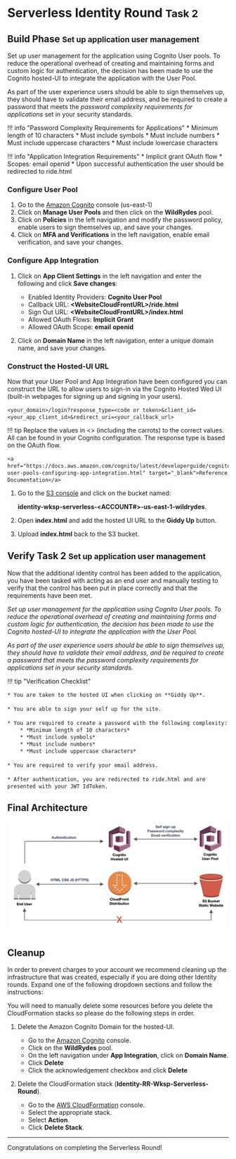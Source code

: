 # Serverless Identity Round <small>Task 2</small>

## Build Phase <small>Set up application user management</small>

Set up user management for the application using Cognito User pools.  To reduce the operational overhead of creating and maintaining forms and custom logic for authentication, the decision has been made to use the Cognito hosted-UI to integrate the application with the User Pool.

As part of the user experience users should be able to sign themselves up, they should have to validate their email address, and be required to create a password that meets the *password complexity requirements for applications* set in your security standards.

!!! info "Password Complexity Requirements for Applications"
    * Minimum length of 10 characters
    * Must include symbols
    * Must include numbers
    * Must include uppercase characters
    * Must include lowercase characters

!!! info "Application Integration Requirements"
    * Implicit grant OAuth flow
    * Scopes: email openid
    * Upon successful authentication the user should be redirected to ride.html

### Configure User Pool

1. Go to the <a href="https://console.aws.amazon.com/cognito/home?region=us-east-1" target="_blank">Amazon Cognito</a> console (us-east-1)
2. Click on **Manage User Pools** and then click on the **WildRydes** pool.
3. Click on **Policies** in the left navigation and modify the password policy, enable users to sign themselves up, and save your changes.
4. Click on **MFA and Verifications** in the left navigation, enable email verification, and save your changes.

### Configure App Integration

1. Click on **App Client Settings** in the left navigation and enter the following and click **Save changes**:
	* Enabled Identity Providers: **Cognito User Pool**
	* Callback URL: **<WebsiteCloudFrontURL\>/ride.html**
	* Sign Out URL: **<WebsiteCloudFrontURL\>/index.html**
	* Allowed OAuth Flows: **Implicit Grant**
	* Allowed OAuth Scope: **email** **openid**
	
2. Click on **Domain Name** in the left navigation, enter a unique domain name, and save your changes.

### Construct the Hosted-UI URL

Now that your User Pool and App Integration have been configured you can construct the URL to allow users to sign-in via the Cognito Hosted Wed UI (built-in webpages for signing up and signing in your users).

```
<your_domain>/login?response_type=<code or token>&client_id=<your_app_client_id>&redirect_uri=<your_callback_url>

```

!!! tip
    Replace the values in <> (including the carrots) to the correct values.  All can be found in your Cognito configuration.  The response type is based on the OAuth flow.

    <a href="https://docs.aws.amazon.com/cognito/latest/developerguide/cognito-user-pools-configuring-app-integration.html" target="_blank">Reference Documentation</a>


1.  Go to the [S3 console](https://s3.console.aws.amazon.com/s3/home) and click on the bucket named:
    
     **identity-wksp-serverless-<ACCOUNT#\>-us-east-1-wildrydes**.

2. Open **index.html** and add the hosted UI URL to the **Giddy Up** button.
3. Upload **index.html** back to the S3 bucket.



## Verify Task 2 <small>Set up application user management</small>

Now that the additional identity control has been added to the application, you have been tasked with acting as an end user and manually testing to verify that the control has been put in place correctly and that the requirements have been met.

*Set up user management for the application using Cognito User pools.  To reduce the operational overhead of creating and maintaining forms and custom logic for authentication, the decision has been made to use the Cognito hosted-UI to integrate the application with the User Pool.*

*As part of the user experience users should be able to sign themselves up, they should have to validate their email address, and be required to create a password that meets the password complexity requirements for applications set in your security standards.*

!!! tip "Verification Checklist"

    * You are taken to the hosted UI when clicking on **Giddy Up**.

    * You are able to sign your self up for the site.

    * You are required to create a password with the following complexity:
	    * *Minimum length of 10 characters*
	    * *Must include symbols*
	    * *Must include numbers*
	    * *Must include uppercase characters*
	
    * You are required to verify your email address.

    * After authentication, you are redirected to ride.html and are presented with your JWT IdToken.


## Final Architecture

![Architecture](./images/architecture-final.png)

## Cleanup

In order to prevent charges to your account we recommend cleaning up the infrastructure that was created, especially if you are doing other Identity rounds. Expand one of the following dropdown sections and follow the instructions:


You will need to manually delete some resources before you delete the CloudFormation stacks so please do the following steps in order.

1.	Delete the Amazon Cognito Domain for the hosted-UI.
    * Go to the <a href="https://console.aws.amazon.com/cognito/users/?region=us-east-1" target="_blank">Amazon Cognito</a> console.
    * Click on the **WildRydes** pool.
    * On the left navigation under **App Integration**, click on **Domain Name**.
    * Click **Delete**
    * Click the acknowledgement checkbox and click **Delete**

2.	Delete the CloudFormation stack (**Identity-RR-Wksp-Serverless-Round**).
    * Go to the <a href="https://console.aws.amazon.com/cloudformation/home?region=us-east-1#/stacks?filter=active" target="_blank">AWS CloudFormation</a> console.
    * Select the appropriate stack.
    * Select **Action**.
    * Click **Delete Stack**.

***

Congratulations on completing the Serverless Round!




